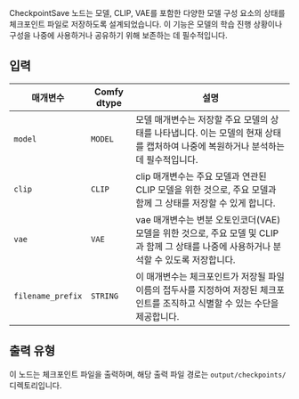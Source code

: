 CheckpointSave 노드는 모델, CLIP, VAE를 포함한 다양한 모델 구성 요소의 상태를 체크포인트 파일로 저장하도록 설계되었습니다. 이 기능은 모델의 학습 진행 상황이나 구성을 나중에 사용하거나 공유하기 위해 보존하는 데 필수적입니다.

## 입력

| 매개변수 | Comfy dtype | 설명 |
|-----------|-------------|-------------|
| `model`   | `MODEL`     | 모델 매개변수는 저장할 주요 모델의 상태를 나타냅니다. 이는 모델의 현재 상태를 캡처하여 나중에 복원하거나 분석하는 데 필수적입니다. |
| `clip`    | `CLIP`      | clip 매개변수는 주요 모델과 연관된 CLIP 모델을 위한 것으로, 주요 모델과 함께 그 상태를 저장할 수 있게 합니다. |
| `vae`     | `VAE`       | vae 매개변수는 변분 오토인코더(VAE) 모델을 위한 것으로, 주요 모델 및 CLIP과 함께 그 상태를 나중에 사용하거나 분석할 수 있도록 저장합니다. |
| `filename_prefix` | `STRING` | 이 매개변수는 체크포인트가 저장될 파일 이름의 접두사를 지정하여 저장된 체크포인트를 조직하고 식별할 수 있는 수단을 제공합니다. |

## 출력 유형

이 노드는 체크포인트 파일을 출력하며, 해당 출력 파일 경로는 `output/checkpoints/` 디렉토리입니다.
